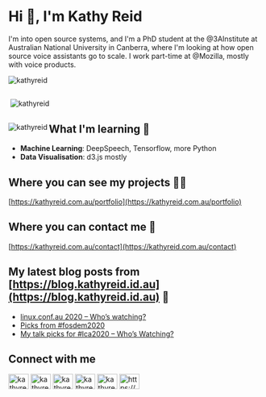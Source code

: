 # Hi 👋, I'm Kathy Reid

I'm into open source systems, and I'm a PhD student at the @3AInstitute at Australian National University in Canberra, where I'm looking at how open source voice assistants go to scale. I work part-time at @Mozilla, mostly with voice products.

<p align="left"> <img style="clear:both;" src="https://komarev.com/ghpvc/?username=kathyreid" alt="kathyreid" /> </p>

##

<p>&nbsp;<img style="clear:both;" src="https://github-readme-stats.vercel.app/api?username=kathyreid&show_icons=true" alt="kathyreid" /></p>

##

<p><img align="left" src="https://github-readme-stats.vercel.app/api/top-langs/?username=kathyreid&layout=compact" alt="kathyreid" /></p>

## What I'm learning 🌱

* **Machine Learning**: DeepSpeech, Tensorflow, more Python
* **Data Visualisation**: d3.js mostly

## Where you can see my projects 👨‍💻

[https://kathyreid.com.au/portfolio](https://kathyreid.com.au/portfolio)

## Where you can contact me :email:

[https://kathyreid.com.au/contact](https://kathyreid.com.au/contact)

## My latest blog posts from [https://blog.kathyreid.id.au](https://blog.kathyreid.id.au) 📝
<!-- BLOG-POST-LIST:START -->
- [linux.conf.au 2020 – Who’s watching?](https://blog.kathyreid.id.au/2020/07/26/linux-conf-au-2020/)
- [Picks from #fosdem2020](https://blog.kathyreid.id.au/2020/02/08/picks-from-fosdem2020/)
- [My talk picks for #lca2020 – Who’s Watching?](https://blog.kathyreid.id.au/2019/12/29/talk-picks-for-lca2020/)
<!-- BLOG-POST-LIST:END -->

## Connect with me
<a href="https://twitter.com/kathyreid" target="blank"><img align="center" src="https://cdn.jsdelivr.net/npm/simple-icons@3.0.1/icons/twitter.svg" alt="kathyreid" height="30" width="40" /></a>
<a href="https://linkedin.com/in/kathyreid" target="blank"><img align="center" src="https://cdn.jsdelivr.net/npm/simple-icons@3.0.1/icons/linkedin.svg" alt="kathyreid" height="30" width="40" /></a>
<a href="https://stackoverflow.com/users/kathyreid" target="blank"><img align="center" src="https://cdn.jsdelivr.net/npm/simple-icons@3.0.1/icons/stackoverflow.svg" alt="kathyreid" height="30" width="40" /></a>
<a href="https://kaggle.com/kathyreid" target="blank"><img align="center" src="https://cdn.jsdelivr.net/npm/simple-icons@3.0.1/icons/kaggle.svg" alt="kathyreid" height="30" width="40" /></a>
<a href="https://medium.com/kathyreid" target="blank"><img align="center" src="https://cdn.jsdelivr.net/npm/simple-icons@3.0.1/icons/medium.svg" alt="kathyreid" height="30" width="40" /></a>
<a href="/https://blog.kathyreid.id.au/feed" target="blank"><img align="center" src="https://cdn.jsdelivr.net/npm/simple-icons@3.0.1/icons/rss.svg" alt="https://blog.kathyreid.id.au/feed" height="30" width="40" /></a>
